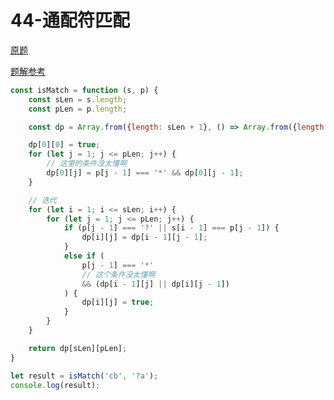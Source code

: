 # 44-通配符匹配

[原题](https://leetcode-cn.com/problems/wildcard-matching/)

[题解参考](https://leetcode-cn.com/problems/wildcard-matching/solution/shou-hua-tu-jie-dong-tai-gui-hua-de-si-lu-by-hyj8/)
```javascript
const isMatch = function (s, p) {
    const sLen = s.length;
    const pLen = p.length;

    const dp = Array.from({length: sLen + 1}, () => Array.from({length: pLen + 1}).fill(false));

    dp[0][0] = true;
    for (let j = 1; j <= pLen; j++) {
        // 这里的条件没太懂啊
        dp[0][j] = p[j - 1] === '*' && dp[0][j - 1];
    }

    // 迭代
    for (let i = 1; i <= sLen; i++) {
        for (let j = 1; j <= pLen; j++) {
            if (p[j - 1] === '?' || s[i - 1] === p[j - 1]) {
                dp[i][j] = dp[i - 1][j - 1];
            }
            else if (
                p[j - 1] === '*'
                // 这个条件没太懂啊
                && (dp[i - 1][j] || dp[i][j - 1])
            ) {
                dp[i][j] = true;
            }
        }
    }

    return dp[sLen][pLen];
}

let result = isMatch('cb', '?a');
console.log(result);
```